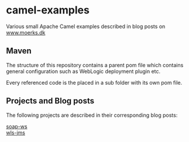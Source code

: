 # camel-examples
Various small Apache Camel examples described in blog posts on www.moerks.dk

## Maven
The structure of this repository contains a parent pom file which contains general configuration 
such as WebLogic deployment plugin etc.

Every referenced code is the placed in a sub folder with its own pom file.

## Projects and Blog posts
The following projects are described in their corresponding blog posts:

[soap-ws](http://www.moerks.dk/blog/2017/1/18/soap-service-with-weblogic-12c-and-camel)<br/>
[wls-jms](http://www.moerks.dk/blog/2017/1/23/apache-camel-and-weblogic-jms)<br/>